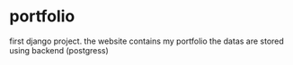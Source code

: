 # portfolio
first django project. the website contains my portfolio the datas are stored using backend (postgress)
